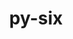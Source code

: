 ---
title: "py-six"
layout: cache
categories: [package, develop]
meta: {"compilers": ["apple-clang@=16.0.0", "gcc@=11.1.0", "gcc@=11.4.0", "gcc@=13.2.0", "gcc@=7.5.0", "gcc@=9.4.0", "oneapi@=2024.2.1"], "num_specs": 144, "num_specs_by_stack": {"data-vis-sdk": 6, "e4s": 25, "e4s-neoverse-v2": 6, "e4s-neoverse_v1": 10, "e4s-oneapi": 24, "e4s-power": 5, "e4s-rocm-external": 6, "hep": 6, "ml-darwin-aarch64-mps": 17, "ml-linux-aarch64-cpu": 17, "ml-linux-aarch64-cuda": 17, "ml-linux-x86_64-cpu": 16, "ml-linux-x86_64-cuda": 17, "ml-linux-x86_64-rocm": 17, "radiuss": 11, "root": 144}, "oss": ["sequoia", "ubuntu18.04", "ubuntu20.04", "ubuntu22.04", "ubuntu24.04"], "platforms": ["darwin", "linux"], "stacks": ["data-vis-sdk", "e4s", "e4s-neoverse-v2", "e4s-neoverse_v1", "e4s-oneapi", "e4s-power", "e4s-rocm-external", "hep", "ml-darwin-aarch64-mps", "ml-linux-aarch64-cpu", "ml-linux-aarch64-cuda", "ml-linux-x86_64-cpu", "ml-linux-x86_64-cuda", "ml-linux-x86_64-rocm", "radiuss", "root"], "targets": ["aarch64", "neoverse_v1", "neoverse_v2", "ppc64le", "x86_64_v3"], "versions": ["1.16.0", "1.17.0"]}
spec_details: [{"compiler": "gcc@=7.5.0", "hash": "22wvyqxhdioaqz5md2u3wkmablhmo3i5", "os": "ubuntu18.04", "platform": "linux", "size": "-", "stacks": ["radiuss", "root"], "target": "x86_64_v3", "variants": ["build_system=python_pip"], "versions": ["1.17.0"]}, {"compiler": "apple-clang@=16.0.0", "hash": "2u3naazu46j2tmx3m3jb3qxb7mkfnzri", "os": "sequoia", "platform": "darwin", "size": "-", "stacks": ["ml-darwin-aarch64-mps", "root"], "target": "aarch64", "variants": ["build_system=python_pip"], "versions": ["1.17.0"]}, {"compiler": "oneapi@=2024.2.1", "hash": "3gn2oj6xddnqujhwftzsoyi2iju6iljw", "os": "ubuntu22.04", "platform": "linux", "size": "-", "stacks": ["e4s-oneapi", "root"], "target": "x86_64_v3", "variants": ["build_system=python_pip"], "versions": ["1.17.0"]}, {"compiler": "gcc@=11.1.0", "hash": "3wy36bvz5yjx53q4aore7othplttqjmj", "os": "ubuntu20.04", "platform": "linux", "size": "-", "stacks": ["data-vis-sdk", "root"], "target": "x86_64_v3", "variants": ["build_system=python_pip"], "versions": ["1.17.0"]}, {"compiler": "gcc@=11.4.0", "hash": "3zd6dn3ejyto2g3nuk2efw5vlhopgtzc", "os": "ubuntu22.04", "platform": "linux", "size": "-", "stacks": ["e4s", "root"], "target": "x86_64_v3", "variants": ["build_system=python_pip"], "versions": ["1.17.0"]}, {"compiler": "oneapi@=2024.2.1", "hash": "45ia2rgb6ac5zvjdjbzqjuhlrywg65gj", "os": "ubuntu22.04", "platform": "linux", "size": "-", "stacks": ["e4s-oneapi", "root"], "target": "x86_64_v3", "variants": ["build_system=python_pip"], "versions": ["1.17.0"]}, {"compiler": "gcc@=13.2.0", "hash": "4emknj55bil3u3a5sgn6oewiq6nsj4te", "os": "ubuntu24.04", "platform": "linux", "size": "-", "stacks": ["ml-linux-aarch64-cpu", "ml-linux-aarch64-cuda", "root"], "target": "aarch64", "variants": ["build_system=python_pip"], "versions": ["1.17.0"]}, {"compiler": "gcc@=7.5.0", "hash": "4loqwftzktxjxqbp5pengol6wqkp5yur", "os": "ubuntu18.04", "platform": "linux", "size": "-", "stacks": ["radiuss", "root"], "target": "x86_64_v3", "variants": ["build_system=python_pip"], "versions": ["1.17.0"]}, {"compiler": "gcc@=13.2.0", "hash": "4px5c6dfirxw5f4kwpy3x2ag4zdi7dfr", "os": "ubuntu24.04", "platform": "linux", "size": "-", "stacks": ["ml-linux-aarch64-cpu", "ml-linux-aarch64-cuda", "root"], "target": "aarch64", "variants": ["build_system=python_pip"], "versions": ["1.17.0"]}, {"compiler": "apple-clang@=16.0.0", "hash": "4sl63j6wsfikfhmqrgyy6ablhp6n6jvg", "os": "sequoia", "platform": "darwin", "size": "-", "stacks": ["ml-darwin-aarch64-mps", "root"], "target": "aarch64", "variants": ["build_system=python_pip"], "versions": ["1.17.0"]}, {"compiler": "gcc@=11.4.0", "hash": "4xpet2yc2iad7etvsf26rs4dznd5t2lu", "os": "ubuntu22.04", "platform": "linux", "size": "-", "stacks": ["e4s-neoverse_v1", "root"], "target": "neoverse_v1", "variants": ["build_system=python_pip"], "versions": ["1.16.0"]}, {"compiler": "gcc@=13.2.0", "hash": "5plsec4b3igxsg65bgncca6npii6rxmh", "os": "ubuntu24.04", "platform": "linux", "size": "-", "stacks": ["ml-linux-x86_64-cpu", "ml-linux-x86_64-cuda", "ml-linux-x86_64-rocm", "root"], "target": "x86_64_v3", "variants": ["build_system=python_pip"], "versions": ["1.17.0"]}, {"compiler": "gcc@=13.2.0", "hash": "6ftjkpxvs3nd43o3pj5pe7ype7l2tw7u", "os": "ubuntu24.04", "platform": "linux", "size": "-", "stacks": ["ml-linux-aarch64-cpu", "ml-linux-aarch64-cuda", "root"], "target": "aarch64", "variants": ["build_system=python_pip"], "versions": ["1.17.0"]}, {"compiler": "apple-clang@=16.0.0", "hash": "6it3k65rlalhve44v5qbirag6szqwi2p", "os": "sequoia", "platform": "darwin", "size": "-", "stacks": ["ml-darwin-aarch64-mps", "root"], "target": "aarch64", "variants": ["build_system=python_pip"], "versions": ["1.17.0"]}, {"compiler": "oneapi@=2024.2.1", "hash": "6rvz3wgkltmg3bgn6v2gw7o56stpdx3h", "os": "ubuntu22.04", "platform": "linux", "size": "-", "stacks": ["e4s-oneapi", "root"], "target": "x86_64_v3", "variants": ["build_system=python_pip"], "versions": ["1.17.0"]}, {"compiler": "oneapi@=2024.2.1", "hash": "72ie5wo53kncsyeo2bfsjjc42eyxpgi4", "os": "ubuntu22.04", "platform": "linux", "size": "-", "stacks": ["e4s-oneapi", "root"], "target": "x86_64_v3", "variants": ["build_system=python_pip"], "versions": ["1.17.0"]}, {"compiler": "gcc@=7.5.0", "hash": "72pbm6lzyl2tnblborslehlzjkcuvjhs", "os": "ubuntu18.04", "platform": "linux", "size": "-", "stacks": ["radiuss", "root"], "target": "x86_64_v3", "variants": ["build_system=python_pip"], "versions": ["1.17.0"]}, {"compiler": "gcc@=13.2.0", "hash": "73lmhjhlvntqzf5ewuuej6vzrxnwovrk", "os": "ubuntu24.04", "platform": "linux", "size": "-", "stacks": ["ml-linux-x86_64-cpu", "ml-linux-x86_64-cuda", "ml-linux-x86_64-rocm", "root"], "target": "x86_64_v3", "variants": ["build_system=python_pip"], "versions": ["1.17.0"]}, {"compiler": "gcc@=9.4.0", "hash": "7e6dumwh6vkppkwrahbgcp6kiy3rt2nh", "os": "ubuntu20.04", "platform": "linux", "size": "-", "stacks": ["e4s-power", "root"], "target": "ppc64le", "variants": ["build_system=python_pip"], "versions": ["1.17.0"]}, {"compiler": "gcc@=11.4.0", "hash": "7vufddcyf3pga2hxj32cps2nqibiasac", "os": "ubuntu22.04", "platform": "linux", "size": "-", "stacks": ["e4s-neoverse-v2", "root"], "target": "neoverse_v2", "variants": ["build_system=python_pip"], "versions": ["1.17.0"]}, {"compiler": "gcc@=11.4.0", "hash": "a3ltbqyef2fyxbxffu232scl4k4ufjid", "os": "ubuntu22.04", "platform": "linux", "size": "-", "stacks": ["e4s", "root"], "target": "x86_64_v3", "variants": ["build_system=python_pip"], "versions": ["1.17.0"]}, {"compiler": "gcc@=11.1.0", "hash": "a72delxieebcwxh3yn2mdkrori2zmpik", "os": "ubuntu20.04", "platform": "linux", "size": "-", "stacks": ["data-vis-sdk", "root"], "target": "x86_64_v3", "variants": ["build_system=python_pip"], "versions": ["1.17.0"]}, {"compiler": "apple-clang@=16.0.0", "hash": "adp5yvlrgwr4f6vcifujhmyriknxxmtx", "os": "sequoia", "platform": "darwin", "size": "-", "stacks": ["ml-darwin-aarch64-mps", "root"], "target": "aarch64", "variants": ["build_system=python_pip"], "versions": ["1.17.0"]}, {"compiler": "oneapi@=2024.2.1", "hash": "aocdmgm7ozdobqwrvctjsnpqy6fduncl", "os": "ubuntu22.04", "platform": "linux", "size": "-", "stacks": ["e4s-oneapi", "root"], "target": "x86_64_v3", "variants": ["build_system=python_pip"], "versions": ["1.17.0"]}, {"compiler": "gcc@=11.4.0", "hash": "aqfya5jhu5u4qalbjogh6u44izjr2zdr", "os": "ubuntu22.04", "platform": "linux", "size": "-", "stacks": ["e4s", "root"], "target": "x86_64_v3", "variants": ["build_system=python_pip"], "versions": ["1.17.0"]}, {"compiler": "gcc@=13.2.0", "hash": "au6kf3bx4gb6pugyp3vjmbrgt4zyuk5e", "os": "ubuntu24.04", "platform": "linux", "size": "-", "stacks": ["ml-linux-aarch64-cpu", "ml-linux-aarch64-cuda", "root"], "target": "aarch64", "variants": ["build_system=python_pip"], "versions": ["1.17.0"]}, {"compiler": "gcc@=11.4.0", "hash": "b7fv4npnpznrgtqwnx65jkgbzx2ygkow", "os": "ubuntu22.04", "platform": "linux", "size": "-", "stacks": ["e4s", "root"], "target": "x86_64_v3", "variants": ["build_system=python_pip"], "versions": ["1.17.0"]}, {"compiler": "gcc@=11.4.0", "hash": "bj3cgyaln2cnaj25xeyui22fhhvzt2en", "os": "ubuntu22.04", "platform": "linux", "size": "-", "stacks": ["e4s", "root"], "target": "x86_64_v3", "variants": ["build_system=python_pip"], "versions": ["1.17.0"]}, {"compiler": "oneapi@=2024.2.1", "hash": "bjchbtkjj362optsub3k7lw27ckbrcxf", "os": "ubuntu22.04", "platform": "linux", "size": "-", "stacks": ["e4s-oneapi", "root"], "target": "x86_64_v3", "variants": ["build_system=python_pip"], "versions": ["1.17.0"]}, {"compiler": "gcc@=11.4.0", "hash": "bpaexpunlnowglckkfy7vrrrqiwgc3p3", "os": "ubuntu22.04", "platform": "linux", "size": "-", "stacks": ["e4s-neoverse_v1", "root"], "target": "neoverse_v1", "variants": ["build_system=python_pip"], "versions": ["1.16.0"]}, {"compiler": "oneapi@=2024.2.1", "hash": "bsfs2lguyhmane2eau6kf5chrlc3x4j3", "os": "ubuntu22.04", "platform": "linux", "size": "-", "stacks": ["e4s-oneapi", "root"], "target": "x86_64_v3", "variants": ["build_system=python_pip"], "versions": ["1.17.0"]}, {"compiler": "gcc@=11.4.0", "hash": "bxompgnb62qsn237fjam5fkvixvx3pvt", "os": "ubuntu22.04", "platform": "linux", "size": "-", "stacks": ["e4s", "root"], "target": "x86_64_v3", "variants": ["build_system=python_pip"], "versions": ["1.17.0"]}, {"compiler": "gcc@=13.2.0", "hash": "c7iydws6gewnt5iqhskuzy5vgeo7uax4", "os": "ubuntu24.04", "platform": "linux", "size": "-", "stacks": ["ml-linux-aarch64-cpu", "ml-linux-aarch64-cuda", "root"], "target": "aarch64", "variants": ["build_system=python_pip"], "versions": ["1.17.0"]}, {"compiler": "gcc@=13.2.0", "hash": "caenriokyi4azzjuzeoornwee74inbmb", "os": "ubuntu24.04", "platform": "linux", "size": "-", "stacks": ["ml-linux-x86_64-cpu", "ml-linux-x86_64-cuda", "ml-linux-x86_64-rocm", "root"], "target": "x86_64_v3", "variants": ["build_system=python_pip"], "versions": ["1.17.0"]}, {"compiler": "gcc@=9.4.0", "hash": "czisreoibym7xz6vdd3salikbkjrwcpi", "os": "ubuntu20.04", "platform": "linux", "size": "-", "stacks": ["e4s-power", "root"], "target": "ppc64le", "variants": ["build_system=python_pip"], "versions": ["1.17.0"]}, {"compiler": "gcc@=11.4.0", "hash": "dkuz7clg36th23ycg6tnncea32ebxl3m", "os": "ubuntu22.04", "platform": "linux", "size": "-", "stacks": ["e4s-neoverse_v1", "root"], "target": "neoverse_v1", "variants": ["build_system=python_pip"], "versions": ["1.16.0"]}, {"compiler": "gcc@=11.4.0", "hash": "drbsjr3mhd2ie2xe7z6tz4kfkp5erkx3", "os": "ubuntu22.04", "platform": "linux", "size": "-", "stacks": ["e4s", "e4s-rocm-external", "root"], "target": "x86_64_v3", "variants": ["build_system=python_pip"], "versions": ["1.17.0"]}, {"compiler": "gcc@=13.2.0", "hash": "ds545qq2aj5df44s2ndygy3qgkhq3mo6", "os": "ubuntu24.04", "platform": "linux", "size": "-", "stacks": ["ml-linux-aarch64-cpu", "ml-linux-aarch64-cuda", "root"], "target": "aarch64", "variants": ["build_system=python_pip"], "versions": ["1.17.0"]}, {"compiler": "gcc@=13.2.0", "hash": "dvvks6sjwhokbo6swwwi6svkhi6tcw63", "os": "ubuntu24.04", "platform": "linux", "size": "-", "stacks": ["ml-linux-x86_64-cpu", "ml-linux-x86_64-cuda", "ml-linux-x86_64-rocm", "root"], "target": "x86_64_v3", "variants": ["build_system=python_pip"], "versions": ["1.17.0"]}, {"compiler": "gcc@=11.4.0", "hash": "e7auwpq64uet4uhbwc3v37rdeo7k6cqj", "os": "ubuntu22.04", "platform": "linux", "size": "-", "stacks": ["e4s", "root"], "target": "x86_64_v3", "variants": ["build_system=python_pip"], "versions": ["1.17.0"]}, {"compiler": "apple-clang@=16.0.0", "hash": "ecfkn24mhxd55nsrzd5m3inbnucg6lfx", "os": "sequoia", "platform": "darwin", "size": "-", "stacks": ["ml-darwin-aarch64-mps", "root"], "target": "aarch64", "variants": ["build_system=python_pip"], "versions": ["1.17.0"]}, {"compiler": "gcc@=11.4.0", "hash": "ed7pxa2an6vdrzi7v447h5g7j5szpo3w", "os": "ubuntu22.04", "platform": "linux", "size": "-", "stacks": ["e4s", "root"], "target": "x86_64_v3", "variants": ["build_system=python_pip"], "versions": ["1.17.0"]}, {"compiler": "gcc@=13.2.0", "hash": "ekozl6s34zdfvhdxmpn7jtubcph6somx", "os": "ubuntu24.04", "platform": "linux", "size": "-", "stacks": ["ml-linux-x86_64-cpu", "ml-linux-x86_64-cuda", "ml-linux-x86_64-rocm", "root"], "target": "x86_64_v3", "variants": ["build_system=python_pip"], "versions": ["1.17.0"]}, {"compiler": "oneapi@=2024.2.1", "hash": "ekw3o3knr7nbfablld6v55bkcr2poqcl", "os": "ubuntu22.04", "platform": "linux", "size": "-", "stacks": ["e4s-oneapi", "root"], "target": "x86_64_v3", "variants": ["build_system=python_pip"], "versions": ["1.17.0"]}, {"compiler": "apple-clang@=16.0.0", "hash": "esu7h4ukwq55zrvgu6yvqgz5mlc56plb", "os": "sequoia", "platform": "darwin", "size": "-", "stacks": ["ml-darwin-aarch64-mps", "root"], "target": "aarch64", "variants": ["build_system=python_pip"], "versions": ["1.17.0"]}, {"compiler": "gcc@=11.4.0", "hash": "f56enhhjy3zfgcpub2dzfmiipuj4znwe", "os": "ubuntu22.04", "platform": "linux", "size": "-", "stacks": ["hep", "root"], "target": "x86_64_v3", "variants": ["build_system=python_pip"], "versions": ["1.17.0"]}, {"compiler": "gcc@=13.2.0", "hash": "fd4fhvdhjvhbwi2akd6fvwuvs6a6jrow", "os": "ubuntu24.04", "platform": "linux", "size": "-", "stacks": ["ml-linux-x86_64-cpu", "ml-linux-x86_64-cuda", "ml-linux-x86_64-rocm", "root"], "target": "x86_64_v3", "variants": ["build_system=python_pip"], "versions": ["1.17.0"]}, {"compiler": "apple-clang@=16.0.0", "hash": "fdiiga3eufnhsm22de2o7tyoqy6gqykx", "os": "sequoia", "platform": "darwin", "size": "-", "stacks": ["ml-darwin-aarch64-mps", "root"], "target": "aarch64", "variants": ["build_system=python_pip"], "versions": ["1.17.0"]}, {"compiler": "gcc@=11.4.0", "hash": "fzhinq3lamhrgvzp7kjwklix4sinlgqj", "os": "ubuntu22.04", "platform": "linux", "size": "-", "stacks": ["e4s", "e4s-rocm-external", "root"], "target": "x86_64_v3", "variants": ["build_system=python_pip"], "versions": ["1.17.0"]}, {"compiler": "gcc@=11.4.0", "hash": "g3neuey6qggovla2n7sscqxpjai4xbip", "os": "ubuntu22.04", "platform": "linux", "size": "-", "stacks": ["hep", "root"], "target": "x86_64_v3", "variants": ["build_system=python_pip"], "versions": ["1.17.0"]}, {"compiler": "gcc@=13.2.0", "hash": "g7ekuhlgdpylhcljyn7qncwa4h5cumcz", "os": "ubuntu24.04", "platform": "linux", "size": "-", "stacks": ["ml-linux-aarch64-cpu", "ml-linux-aarch64-cuda", "root"], "target": "aarch64", "variants": ["build_system=python_pip"], "versions": ["1.17.0"]}, {"compiler": "gcc@=13.2.0", "hash": "ggkwbks7trhfcvxrqid7mojlwajjtuzi", "os": "ubuntu24.04", "platform": "linux", "size": "-", "stacks": ["ml-linux-x86_64-cpu", "ml-linux-x86_64-cuda", "ml-linux-x86_64-rocm", "root"], "target": "x86_64_v3", "variants": ["build_system=python_pip"], "versions": ["1.17.0"]}, {"compiler": "gcc@=11.4.0", "hash": "gx67ufxfvhstb2sn22tg2ylxhplzlhye", "os": "ubuntu22.04", "platform": "linux", "size": "-", "stacks": ["e4s-neoverse-v2", "root"], "target": "neoverse_v2", "variants": ["build_system=python_pip"], "versions": ["1.17.0"]}, {"compiler": "oneapi@=2024.2.1", "hash": "h3gusep2s6uoq66loez4fopyix6rloye", "os": "ubuntu22.04", "platform": "linux", "size": "-", "stacks": ["e4s-oneapi", "root"], "target": "x86_64_v3", "variants": ["build_system=python_pip"], "versions": ["1.17.0"]}, {"compiler": "gcc@=11.4.0", "hash": "hc3vvtzynhrs3de4ca2denv22kim3k33", "os": "ubuntu22.04", "platform": "linux", "size": "-", "stacks": ["e4s", "root"], "target": "x86_64_v3", "variants": ["build_system=python_pip"], "versions": ["1.17.0"]}, {"compiler": "apple-clang@=16.0.0", "hash": "hkq54ygqxasq2pcktuf6sfns3xfl4dw5", "os": "sequoia", "platform": "darwin", "size": "-", "stacks": ["ml-darwin-aarch64-mps", "root"], "target": "aarch64", "variants": ["build_system=python_pip"], "versions": ["1.17.0"]}, {"compiler": "gcc@=11.4.0", "hash": "hlkk63mordduu6l7xctne67qhmh2x7ey", "os": "ubuntu22.04", "platform": "linux", "size": "-", "stacks": ["e4s-neoverse_v1", "root"], "target": "neoverse_v1", "variants": ["build_system=python_pip"], "versions": ["1.16.0"]}, {"compiler": "gcc@=13.2.0", "hash": "hwzvo2wic4ramromxekyttniepcqlbup", "os": "ubuntu24.04", "platform": "linux", "size": "-", "stacks": ["ml-linux-x86_64-cpu", "ml-linux-x86_64-cuda", "ml-linux-x86_64-rocm", "root"], "target": "x86_64_v3", "variants": ["build_system=python_pip"], "versions": ["1.17.0"]}, {"compiler": "gcc@=11.4.0", "hash": "i377kub5iqf5u35zaaosr5xqt6lgvd5q", "os": "ubuntu22.04", "platform": "linux", "size": "-", "stacks": ["hep", "root"], "target": "x86_64_v3", "variants": ["build_system=python_pip"], "versions": ["1.17.0"]}, {"compiler": "gcc@=11.1.0", "hash": "iaqj5o5cv2gosu3tlxusps5el7rwxibb", "os": "ubuntu20.04", "platform": "linux", "size": "-", "stacks": ["data-vis-sdk", "root"], "target": "x86_64_v3", "variants": ["build_system=python_pip"], "versions": ["1.17.0"]}, {"compiler": "gcc@=11.1.0", "hash": "ing4dx5qjgplwrttj2o6vtda2k5eavpe", "os": "ubuntu20.04", "platform": "linux", "size": "-", "stacks": ["data-vis-sdk", "root"], "target": "x86_64_v3", "variants": ["build_system=python_pip"], "versions": ["1.17.0"]}, {"compiler": "gcc@=11.4.0", "hash": "iwnvk4bd7wpphepb34vyofyqs4n2jgxn", "os": "ubuntu22.04", "platform": "linux", "size": "-", "stacks": ["hep", "root"], "target": "x86_64_v3", "variants": ["build_system=python_pip"], "versions": ["1.17.0"]}, {"compiler": "oneapi@=2024.2.1", "hash": "jc7aojgfmyub3sugcjomd67fsafpivsh", "os": "ubuntu22.04", "platform": "linux", "size": "-", "stacks": ["e4s-oneapi", "root"], "target": "x86_64_v3", "variants": ["build_system=python_pip"], "versions": ["1.17.0"]}, {"compiler": "oneapi@=2024.2.1", "hash": "jcobhtpsv7p7rxbtde7p2fhzawgsew3p", "os": "ubuntu22.04", "platform": "linux", "size": "-", "stacks": ["e4s-oneapi", "root"], "target": "x86_64_v3", "variants": ["build_system=python_pip"], "versions": ["1.17.0"]}, {"compiler": "gcc@=7.5.0", "hash": "jp6m2y267vvp7muz3al6uu3qhlrcjiow", "os": "ubuntu18.04", "platform": "linux", "size": "-", "stacks": ["radiuss", "root"], "target": "x86_64_v3", "variants": ["build_system=python_pip"], "versions": ["1.17.0"]}, {"compiler": "gcc@=13.2.0", "hash": "jufwwnf2etfuntaz6hqsavgubd4ddxo6", "os": "ubuntu24.04", "platform": "linux", "size": "-", "stacks": ["ml-linux-aarch64-cpu", "ml-linux-aarch64-cuda", "root"], "target": "aarch64", "variants": ["build_system=python_pip"], "versions": ["1.17.0"]}, {"compiler": "gcc@=11.4.0", "hash": "k2x4euye4td5u5tmvimhzumhvoguimeq", "os": "ubuntu22.04", "platform": "linux", "size": "-", "stacks": ["e4s-neoverse_v1", "root"], "target": "neoverse_v1", "variants": ["build_system=python_pip"], "versions": ["1.16.0"]}, {"compiler": "gcc@=9.4.0", "hash": "ko36ddd53ssksk3wzmvymdsux4rcfwti", "os": "ubuntu20.04", "platform": "linux", "size": "-", "stacks": ["e4s-power", "root"], "target": "ppc64le", "variants": ["build_system=python_pip"], "versions": ["1.17.0"]}, {"compiler": "oneapi@=2024.2.1", "hash": "kod5mlhcvryn45ei2ocmg6iyjktt46ie", "os": "ubuntu22.04", "platform": "linux", "size": "-", "stacks": ["e4s-oneapi", "root"], "target": "x86_64_v3", "variants": ["build_system=python_pip"], "versions": ["1.17.0"]}, {"compiler": "gcc@=13.2.0", "hash": "ln74t2k5fwrcm5vhbrbwgg2ihmxwh2vv", "os": "ubuntu24.04", "platform": "linux", "size": "-", "stacks": ["ml-linux-x86_64-cpu", "ml-linux-x86_64-cuda", "ml-linux-x86_64-rocm", "root"], "target": "x86_64_v3", "variants": ["build_system=python_pip"], "versions": ["1.17.0"]}, {"compiler": "oneapi@=2024.2.1", "hash": "mhjtamomu7aohd2rax5dflu2jgrsqjjj", "os": "ubuntu22.04", "platform": "linux", "size": "-", "stacks": ["e4s-oneapi", "root"], "target": "x86_64_v3", "variants": ["build_system=python_pip"], "versions": ["1.17.0"]}, {"compiler": "gcc@=13.2.0", "hash": "mr5uuvtb4qznqsvlq2qw2ltqr4e2jux2", "os": "ubuntu24.04", "platform": "linux", "size": "-", "stacks": ["ml-linux-aarch64-cpu", "ml-linux-aarch64-cuda", "root"], "target": "aarch64", "variants": ["build_system=python_pip"], "versions": ["1.17.0"]}, {"compiler": "gcc@=13.2.0", "hash": "mrojuuzwnhgyniee5i4buiicnsq4khtw", "os": "ubuntu24.04", "platform": "linux", "size": "-", "stacks": ["ml-linux-x86_64-cpu", "ml-linux-x86_64-cuda", "ml-linux-x86_64-rocm", "root"], "target": "x86_64_v3", "variants": ["build_system=python_pip"], "versions": ["1.17.0"]}, {"compiler": "gcc@=11.4.0", "hash": "mwktdbzdorlo5dw7ahk76jyy2drkqaq2", "os": "ubuntu22.04", "platform": "linux", "size": "-", "stacks": ["e4s-neoverse-v2", "root"], "target": "neoverse_v2", "variants": ["build_system=python_pip"], "versions": ["1.17.0"]}, {"compiler": "gcc@=13.2.0", "hash": "n2muownq2gj5ce7ehukpjkpdbrc2khrt", "os": "ubuntu24.04", "platform": "linux", "size": "-", "stacks": ["ml-linux-aarch64-cpu", "ml-linux-aarch64-cuda", "root"], "target": "aarch64", "variants": ["build_system=python_pip"], "versions": ["1.17.0"]}, {"compiler": "oneapi@=2024.2.1", "hash": "n4qfecegrtlpfkklmjgm5ohylhzhdkyt", "os": "ubuntu22.04", "platform": "linux", "size": "-", "stacks": ["e4s-oneapi", "root"], "target": "x86_64_v3", "variants": ["build_system=python_pip"], "versions": ["1.17.0"]}, {"compiler": "gcc@=11.4.0", "hash": "nbbl4lqogwzgcnnx5sxgpsb7tjthhjkb", "os": "ubuntu22.04", "platform": "linux", "size": "-", "stacks": ["e4s", "root"], "target": "x86_64_v3", "variants": ["build_system=python_pip"], "versions": ["1.17.0"]}, {"compiler": "oneapi@=2024.2.1", "hash": "nnr26tzbnypa6yamik2ed7pn3dhqtlz3", "os": "ubuntu22.04", "platform": "linux", "size": "-", "stacks": ["e4s-oneapi", "root"], "target": "x86_64_v3", "variants": ["build_system=python_pip"], "versions": ["1.17.0"]}, {"compiler": "gcc@=11.4.0", "hash": "nq7hjyhzytbdy3lndsavdypwf5woo4br", "os": "ubuntu22.04", "platform": "linux", "size": "-", "stacks": ["hep", "root"], "target": "x86_64_v3", "variants": ["build_system=python_pip"], "versions": ["1.17.0"]}, {"compiler": "gcc@=9.4.0", "hash": "nw7dkiq6us36alz2sivu6maktfgwiinf", "os": "ubuntu20.04", "platform": "linux", "size": "-", "stacks": ["e4s-power", "root"], "target": "ppc64le", "variants": ["build_system=python_pip"], "versions": ["1.17.0"]}, {"compiler": "apple-clang@=16.0.0", "hash": "o4kscbjn3ldoimjxhky6agiimadxjskv", "os": "sequoia", "platform": "darwin", "size": "-", "stacks": ["ml-darwin-aarch64-mps", "root"], "target": "aarch64", "variants": ["build_system=python_pip"], "versions": ["1.17.0"]}, {"compiler": "gcc@=11.4.0", "hash": "o65tocuwsid4f2buf5h2dvhf44mgx6qg", "os": "ubuntu22.04", "platform": "linux", "size": "-", "stacks": ["e4s", "root"], "target": "x86_64_v3", "variants": ["build_system=python_pip"], "versions": ["1.17.0"]}, {"compiler": "gcc@=9.4.0", "hash": "ocd55xvl33hkju23v3e4nkeqxwfyzqdp", "os": "ubuntu20.04", "platform": "linux", "size": "-", "stacks": ["e4s-power", "root"], "target": "ppc64le", "variants": ["build_system=python_pip"], "versions": ["1.17.0"]}, {"compiler": "gcc@=11.4.0", "hash": "oibk7ibt37uojz4p467ylrzguqzmgfde", "os": "ubuntu22.04", "platform": "linux", "size": "-", "stacks": ["e4s-neoverse_v1", "root"], "target": "neoverse_v1", "variants": ["build_system=python_pip"], "versions": ["1.16.0"]}, {"compiler": "oneapi@=2024.2.1", "hash": "p4n3ar73wtwlqoiceq2ud3p4uqmxsyjr", "os": "ubuntu22.04", "platform": "linux", "size": "-", "stacks": ["e4s-oneapi", "root"], "target": "x86_64_v3", "variants": ["build_system=python_pip"], "versions": ["1.17.0"]}, {"compiler": "gcc@=11.4.0", "hash": "p6uqumt25a2hbz2o3jh7nhrbby3wwamu", "os": "ubuntu22.04", "platform": "linux", "size": "-", "stacks": ["e4s", "root"], "target": "x86_64_v3", "variants": ["build_system=python_pip"], "versions": ["1.17.0"]}, {"compiler": "gcc@=13.2.0", "hash": "pe744v7kg25z3k3elulfgdbtaujsmad6", "os": "ubuntu24.04", "platform": "linux", "size": "-", "stacks": ["ml-linux-x86_64-cpu", "ml-linux-x86_64-cuda", "ml-linux-x86_64-rocm", "root"], "target": "x86_64_v3", "variants": ["build_system=python_pip"], "versions": ["1.17.0"]}, {"compiler": "gcc@=11.4.0", "hash": "pidkqsuyrnn3wfg5y6lpqhbk74ocwb4o", "os": "ubuntu22.04", "platform": "linux", "size": "-", "stacks": ["e4s", "root"], "target": "x86_64_v3", "variants": ["build_system=python_pip"], "versions": ["1.17.0"]}, {"compiler": "gcc@=13.2.0", "hash": "ptaip2zu4kpb3u6et2ggqv4ie2omirxr", "os": "ubuntu24.04", "platform": "linux", "size": "-", "stacks": ["ml-linux-x86_64-cpu", "ml-linux-x86_64-cuda", "ml-linux-x86_64-rocm", "root"], "target": "x86_64_v3", "variants": ["build_system=python_pip"], "versions": ["1.17.0"]}, {"compiler": "gcc@=7.5.0", "hash": "pvt4tdllpd5vt4lhie3c5o5drcv2fojj", "os": "ubuntu18.04", "platform": "linux", "size": "-", "stacks": ["radiuss", "root"], "target": "x86_64_v3", "variants": ["build_system=python_pip"], "versions": ["1.17.0"]}, {"compiler": "apple-clang@=16.0.0", "hash": "pz3cw5emitbgszur6wtch3atz6ncrzgi", "os": "sequoia", "platform": "darwin", "size": "-", "stacks": ["ml-darwin-aarch64-mps", "root"], "target": "aarch64", "variants": ["build_system=python_pip"], "versions": ["1.17.0"]}, {"compiler": "gcc@=11.4.0", "hash": "qgcxl5wzaowhrkr5y5uamkeg35bdplhn", "os": "ubuntu22.04", "platform": "linux", "size": "-", "stacks": ["e4s-neoverse-v2", "root"], "target": "neoverse_v2", "variants": ["build_system=python_pip"], "versions": ["1.17.0"]}, {"compiler": "gcc@=11.4.0", "hash": "qiqqx7vd7tnvcsqnfuwsu4nurvhjgwzs", "os": "ubuntu22.04", "platform": "linux", "size": "-", "stacks": ["e4s", "e4s-rocm-external", "root"], "target": "x86_64_v3", "variants": ["build_system=python_pip"], "versions": ["1.17.0"]}, {"compiler": "apple-clang@=16.0.0", "hash": "qs6vni5cvgviv34dv2e7jmptgqud2yuv", "os": "sequoia", "platform": "darwin", "size": "-", "stacks": ["ml-darwin-aarch64-mps", "root"], "target": "aarch64", "variants": ["build_system=python_pip"], "versions": ["1.17.0"]}, {"compiler": "gcc@=11.4.0", "hash": "qsonajcy2u4zru3tz2a2skrjcog7rwtf", "os": "ubuntu22.04", "platform": "linux", "size": "-", "stacks": ["e4s-neoverse-v2", "root"], "target": "neoverse_v2", "variants": ["build_system=python_pip"], "versions": ["1.17.0"]}, {"compiler": "oneapi@=2024.2.1", "hash": "r5q6duljzsz4o4ugpywwvh3t4rnmw3nx", "os": "ubuntu22.04", "platform": "linux", "size": "-", "stacks": ["e4s-oneapi", "root"], "target": "x86_64_v3", "variants": ["build_system=python_pip"], "versions": ["1.17.0"]}, {"compiler": "gcc@=11.4.0", "hash": "r76hwqaqyqn325don42otywvd3l7uja3", "os": "ubuntu22.04", "platform": "linux", "size": "-", "stacks": ["hep", "root"], "target": "x86_64_v3", "variants": ["build_system=python_pip"], "versions": ["1.17.0"]}, {"compiler": "gcc@=13.2.0", "hash": "re7bixveezavqpecp57oupaiwjzqday3", "os": "ubuntu24.04", "platform": "linux", "size": "-", "stacks": ["ml-linux-aarch64-cpu", "ml-linux-aarch64-cuda", "root"], "target": "aarch64", "variants": ["build_system=python_pip"], "versions": ["1.17.0"]}, {"compiler": "gcc@=13.2.0", "hash": "rpe3cgwhudi2tbg7srisdjjgz2ewkaly", "os": "ubuntu24.04", "platform": "linux", "size": "-", "stacks": ["ml-linux-x86_64-cpu", "ml-linux-x86_64-cuda", "ml-linux-x86_64-rocm", "root"], "target": "x86_64_v3", "variants": ["build_system=python_pip"], "versions": ["1.17.0"]}, {"compiler": "gcc@=13.2.0", "hash": "rxw2xw4zyi3c262ct4dfrjfvi3snaooi", "os": "ubuntu24.04", "platform": "linux", "size": "-", "stacks": ["ml-linux-x86_64-cuda", "ml-linux-x86_64-rocm", "root"], "target": "x86_64_v3", "variants": ["build_system=python_pip"], "versions": ["1.17.0"]}, {"compiler": "apple-clang@=16.0.0", "hash": "ry5z4grtautwr36kkreiywzxirbu3idv", "os": "sequoia", "platform": "darwin", "size": "-", "stacks": ["ml-darwin-aarch64-mps", "root"], "target": "aarch64", "variants": ["build_system=python_pip"], "versions": ["1.17.0"]}, {"compiler": "gcc@=11.4.0", "hash": "rybqd7aylfbuw32rplzgoel474dn6ylo", "os": "ubuntu22.04", "platform": "linux", "size": "-", "stacks": ["e4s-neoverse-v2", "root"], "target": "neoverse_v2", "variants": ["build_system=python_pip"], "versions": ["1.17.0"]}, {"compiler": "gcc@=13.2.0", "hash": "sd3gyefsko366usgwb522qhi5bvpe3pv", "os": "ubuntu24.04", "platform": "linux", "size": "-", "stacks": ["ml-linux-aarch64-cpu", "ml-linux-aarch64-cuda", "root"], "target": "aarch64", "variants": ["build_system=python_pip"], "versions": ["1.17.0"]}, {"compiler": "gcc@=11.4.0", "hash": "stc3qaxwmtncd7wqikgy4fhowkgvztaj", "os": "ubuntu22.04", "platform": "linux", "size": "-", "stacks": ["e4s", "root"], "target": "x86_64_v3", "variants": ["build_system=python_pip"], "versions": ["1.17.0"]}, {"compiler": "oneapi@=2024.2.1", "hash": "sxb4zlhjbkfgvokngrrfpvkeypfymbpa", "os": "ubuntu22.04", "platform": "linux", "size": "-", "stacks": ["e4s-oneapi", "root"], "target": "x86_64_v3", "variants": ["build_system=python_pip"], "versions": ["1.17.0"]}, {"compiler": "gcc@=11.4.0", "hash": "t5ol6amxpoiccqgoow5iqgw3ejcetcan", "os": "ubuntu22.04", "platform": "linux", "size": "-", "stacks": ["e4s", "e4s-rocm-external", "root"], "target": "x86_64_v3", "variants": ["build_system=python_pip"], "versions": ["1.17.0"]}, {"compiler": "gcc@=7.5.0", "hash": "tcsf3zhbfbjvw5qtsrltwemgenuxtwp2", "os": "ubuntu18.04", "platform": "linux", "size": "-", "stacks": ["radiuss", "root"], "target": "x86_64_v3", "variants": ["build_system=python_pip"], "versions": ["1.17.0"]}, {"compiler": "oneapi@=2024.2.1", "hash": "ti2ebja7jqb3z5mazr6446rm5rwcemao", "os": "ubuntu22.04", "platform": "linux", "size": "-", "stacks": ["e4s-oneapi", "root"], "target": "x86_64_v3", "variants": ["build_system=python_pip"], "versions": ["1.17.0"]}, {"compiler": "gcc@=13.2.0", "hash": "tjf4rda3uwq4otfjq3773aaafbq2gkr5", "os": "ubuntu24.04", "platform": "linux", "size": "-", "stacks": ["ml-linux-x86_64-cpu", "ml-linux-x86_64-cuda", "ml-linux-x86_64-rocm", "root"], "target": "x86_64_v3", "variants": ["build_system=python_pip"], "versions": ["1.17.0"]}, {"compiler": "gcc@=7.5.0", "hash": "u4wpqrhqfqpr2eeouz6fanw6ggyvnt53", "os": "ubuntu18.04", "platform": "linux", "size": "-", "stacks": ["radiuss", "root"], "target": "x86_64_v3", "variants": ["build_system=python_pip"], "versions": ["1.17.0"]}, {"compiler": "gcc@=11.4.0", "hash": "u6u4t4vmoehxo4hvmkkxwqwb3rxluzwp", "os": "ubuntu22.04", "platform": "linux", "size": "-", "stacks": ["e4s", "root"], "target": "x86_64_v3", "variants": ["build_system=python_pip"], "versions": ["1.17.0"]}, {"compiler": "gcc@=7.5.0", "hash": "ui4rbkdyg2i3iy6yskll2p5nqi3u27dm", "os": "ubuntu18.04", "platform": "linux", "size": "-", "stacks": ["radiuss", "root"], "target": "x86_64_v3", "variants": ["build_system=python_pip"], "versions": ["1.17.0"]}, {"compiler": "gcc@=11.4.0", "hash": "umjqkhw36ezzkowrmgd3jvyxzjukwse5", "os": "ubuntu22.04", "platform": "linux", "size": "-", "stacks": ["e4s-neoverse_v1", "root"], "target": "neoverse_v1", "variants": ["build_system=python_pip"], "versions": ["1.16.0"]}, {"compiler": "apple-clang@=16.0.0", "hash": "umleih2b7mojejaocxtjx7qbesghie7v", "os": "sequoia", "platform": "darwin", "size": "-", "stacks": ["ml-darwin-aarch64-mps", "root"], "target": "aarch64", "variants": ["build_system=python_pip"], "versions": ["1.17.0"]}, {"compiler": "gcc@=7.5.0", "hash": "upy3sbtaoe3okkxyv5hhbabiiz2lxqwx", "os": "ubuntu18.04", "platform": "linux", "size": "-", "stacks": ["radiuss", "root"], "target": "x86_64_v3", "variants": ["build_system=python_pip"], "versions": ["1.17.0"]}, {"compiler": "gcc@=11.4.0", "hash": "uyrsa5gungp747heszhxl3hmkmcoko3o", "os": "ubuntu22.04", "platform": "linux", "size": "-", "stacks": ["e4s-neoverse_v1", "root"], "target": "neoverse_v1", "variants": ["build_system=python_pip"], "versions": ["1.16.0"]}, {"compiler": "gcc@=11.4.0", "hash": "uzxqenom6ilmogsic7u6lyo5klrejbla", "os": "ubuntu22.04", "platform": "linux", "size": "-", "stacks": ["e4s-neoverse_v1", "root"], "target": "neoverse_v1", "variants": ["build_system=python_pip"], "versions": ["1.16.0"]}, {"compiler": "gcc@=11.4.0", "hash": "v4dgzhgxhq2drqftrfhvyrz5h3le3wgn", "os": "ubuntu22.04", "platform": "linux", "size": "-", "stacks": ["e4s", "root"], "target": "x86_64_v3", "variants": ["build_system=python_pip"], "versions": ["1.17.0"]}, {"compiler": "gcc@=11.4.0", "hash": "vcq4lc6ookvos2refv47pnzp2mrvi23z", "os": "ubuntu22.04", "platform": "linux", "size": "-", "stacks": ["e4s", "root"], "target": "x86_64_v3", "variants": ["build_system=python_pip"], "versions": ["1.17.0"]}, {"compiler": "gcc@=13.2.0", "hash": "voedyoujsh66llifsgdks4zwytxgjkzk", "os": "ubuntu24.04", "platform": "linux", "size": "-", "stacks": ["ml-linux-x86_64-cpu", "ml-linux-x86_64-cuda", "ml-linux-x86_64-rocm", "root"], "target": "x86_64_v3", "variants": ["build_system=python_pip"], "versions": ["1.17.0"]}, {"compiler": "oneapi@=2024.2.1", "hash": "vpfhyqezs3z4whyhbjixrzkooo3f4bl6", "os": "ubuntu22.04", "platform": "linux", "size": "-", "stacks": ["e4s-oneapi", "root"], "target": "x86_64_v3", "variants": ["build_system=python_pip"], "versions": ["1.17.0"]}, {"compiler": "apple-clang@=16.0.0", "hash": "vvugy6embgvu2mghlnvateldzzg5fria", "os": "sequoia", "platform": "darwin", "size": "-", "stacks": ["ml-darwin-aarch64-mps", "root"], "target": "aarch64", "variants": ["build_system=python_pip"], "versions": ["1.17.0"]}, {"compiler": "gcc@=11.1.0", "hash": "vxmepjubigwft2yx6avx5algcjyg6vgm", "os": "ubuntu20.04", "platform": "linux", "size": "-", "stacks": ["data-vis-sdk", "root"], "target": "x86_64_v3", "variants": ["build_system=python_pip"], "versions": ["1.17.0"]}, {"compiler": "gcc@=13.2.0", "hash": "vxse65xoo66xygigkok6qbontx2oyxka", "os": "ubuntu24.04", "platform": "linux", "size": "-", "stacks": ["ml-linux-aarch64-cpu", "ml-linux-aarch64-cuda", "root"], "target": "aarch64", "variants": ["build_system=python_pip"], "versions": ["1.17.0"]}, {"compiler": "gcc@=7.5.0", "hash": "vytblri4wxebuei6l3kwstna63g2nksb", "os": "ubuntu18.04", "platform": "linux", "size": "-", "stacks": ["radiuss", "root"], "target": "x86_64_v3", "variants": ["build_system=python_pip"], "versions": ["1.17.0"]}, {"compiler": "gcc@=13.2.0", "hash": "w2akqlcd6yhmlyleogfxdz2m4vxkte73", "os": "ubuntu24.04", "platform": "linux", "size": "-", "stacks": ["ml-linux-aarch64-cpu", "ml-linux-aarch64-cuda", "root"], "target": "aarch64", "variants": ["build_system=python_pip"], "versions": ["1.17.0"]}, {"compiler": "apple-clang@=16.0.0", "hash": "ww4zwrqxiwajpgfhbyiofq5nbedqowwo", "os": "sequoia", "platform": "darwin", "size": "-", "stacks": ["ml-darwin-aarch64-mps", "root"], "target": "aarch64", "variants": ["build_system=python_pip"], "versions": ["1.17.0"]}, {"compiler": "gcc@=13.2.0", "hash": "wxt37hgoowajhiz4s3fyribwl7i3nqdc", "os": "ubuntu24.04", "platform": "linux", "size": "-", "stacks": ["ml-linux-aarch64-cpu", "ml-linux-aarch64-cuda", "root"], "target": "aarch64", "variants": ["build_system=python_pip"], "versions": ["1.17.0"]}, {"compiler": "gcc@=11.4.0", "hash": "x6zxqtuevn7nwdiyhybihu6ihyracqo6", "os": "ubuntu22.04", "platform": "linux", "size": "-", "stacks": ["e4s", "root"], "target": "x86_64_v3", "variants": ["build_system=python_pip"], "versions": ["1.17.0"]}, {"compiler": "gcc@=7.5.0", "hash": "xbyc3sg4ueoqrbw4wwew7mkklbylraxh", "os": "ubuntu18.04", "platform": "linux", "size": "-", "stacks": ["radiuss", "root"], "target": "x86_64_v3", "variants": ["build_system=python_pip"], "versions": ["1.17.0"]}, {"compiler": "oneapi@=2024.2.1", "hash": "xdig337oa2yelcppt6b3m2apdzdh3jv2", "os": "ubuntu22.04", "platform": "linux", "size": "-", "stacks": ["e4s-oneapi", "root"], "target": "x86_64_v3", "variants": ["build_system=python_pip"], "versions": ["1.17.0"]}, {"compiler": "gcc@=13.2.0", "hash": "xlvl2346hhfjcyjpkm6mx3ljneayjh3t", "os": "ubuntu24.04", "platform": "linux", "size": "-", "stacks": ["ml-linux-aarch64-cpu", "ml-linux-aarch64-cuda", "root"], "target": "aarch64", "variants": ["build_system=python_pip"], "versions": ["1.17.0"]}, {"compiler": "apple-clang@=16.0.0", "hash": "xnmxze6w4wut2kcmc3ca6nhggojac4zb", "os": "sequoia", "platform": "darwin", "size": "-", "stacks": ["ml-darwin-aarch64-mps", "root"], "target": "aarch64", "variants": ["build_system=python_pip"], "versions": ["1.17.0"]}, {"compiler": "gcc@=11.4.0", "hash": "xrz3ekkq7bcixr6vt5hazuxuftwsjgbw", "os": "ubuntu22.04", "platform": "linux", "size": "-", "stacks": ["e4s", "root"], "target": "x86_64_v3", "variants": ["build_system=python_pip"], "versions": ["1.17.0"]}, {"compiler": "oneapi@=2024.2.1", "hash": "y2gw56zkvkpsgrbz27kpry3sq3qjuhgw", "os": "ubuntu22.04", "platform": "linux", "size": "-", "stacks": ["e4s-oneapi", "root"], "target": "x86_64_v3", "variants": ["build_system=python_pip"], "versions": ["1.17.0"]}, {"compiler": "gcc@=13.2.0", "hash": "y5vcfz2nd6asvipawr5lrpcmmew3dyd4", "os": "ubuntu24.04", "platform": "linux", "size": "-", "stacks": ["ml-linux-x86_64-cpu", "ml-linux-x86_64-cuda", "ml-linux-x86_64-rocm", "root"], "target": "x86_64_v3", "variants": ["build_system=python_pip"], "versions": ["1.17.0"]}, {"compiler": "oneapi@=2024.2.1", "hash": "ydri2dw4bluczbu3vebwra6vmcz6vjnq", "os": "ubuntu22.04", "platform": "linux", "size": "-", "stacks": ["e4s-oneapi", "root"], "target": "x86_64_v3", "variants": ["build_system=python_pip"], "versions": ["1.17.0"]}, {"compiler": "oneapi@=2024.2.1", "hash": "yfefvjkaiphbt3yealwlt76aycu6y2zo", "os": "ubuntu22.04", "platform": "linux", "size": "-", "stacks": ["e4s-oneapi", "root"], "target": "x86_64_v3", "variants": ["build_system=python_pip"], "versions": ["1.17.0"]}, {"compiler": "gcc@=11.4.0", "hash": "yg6biysrlnsg4newu6cykkoajj6mlnrb", "os": "ubuntu22.04", "platform": "linux", "size": "-", "stacks": ["e4s", "e4s-rocm-external", "root"], "target": "x86_64_v3", "variants": ["build_system=python_pip"], "versions": ["1.17.0"]}, {"compiler": "gcc@=11.1.0", "hash": "ylymnwybglypb4rxlwaiph2pt5ie63xa", "os": "ubuntu20.04", "platform": "linux", "size": "-", "stacks": ["data-vis-sdk", "root"], "target": "x86_64_v3", "variants": ["build_system=python_pip"], "versions": ["1.17.0"]}, {"compiler": "gcc@=11.4.0", "hash": "yprepjouxgxmbsotohdepdejr4upan72", "os": "ubuntu22.04", "platform": "linux", "size": "-", "stacks": ["e4s-neoverse_v1", "root"], "target": "neoverse_v1", "variants": ["build_system=python_pip"], "versions": ["1.16.0"]}, {"compiler": "gcc@=11.4.0", "hash": "yrxgzfr7mldtkuszhrzbbvm3exu2o62o", "os": "ubuntu22.04", "platform": "linux", "size": "-", "stacks": ["e4s", "e4s-rocm-external", "root"], "target": "x86_64_v3", "variants": ["build_system=python_pip"], "versions": ["1.17.0"]}, {"compiler": "gcc@=13.2.0", "hash": "zethbfq74dgz62poeymoxdkn3cl2ytu2", "os": "ubuntu24.04", "platform": "linux", "size": "-", "stacks": ["ml-linux-aarch64-cpu", "ml-linux-aarch64-cuda", "root"], "target": "aarch64", "variants": ["build_system=python_pip"], "versions": ["1.17.0"]}, {"compiler": "apple-clang@=16.0.0", "hash": "zy5v7v4tik6f3hwnxutub5kqd6gtglhm", "os": "sequoia", "platform": "darwin", "size": "-", "stacks": ["ml-darwin-aarch64-mps", "root"], "target": "aarch64", "variants": ["build_system=python_pip"], "versions": ["1.17.0"]}]
---